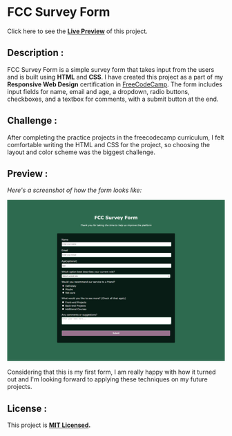# FCC Survey Form

Click here to see the **[Live Preview](https://codepen.io/GowriPriyankaM/full/WNYopPw)** of this project.

## Description :

FCC Survey Form is a simple survey form that takes input from the users and is built using **HTML** and **CSS**. I have created this project as a part of my **Responsive Web Design** certification in 
[FreeCodeCamp](https://www.freecodecamp.org/). 
The form includes input fields for name, email and age, a dropdown, radio buttons, checkboxes, and a textbox for comments, with a submit button at the end.

## Challenge :

After completing the practice projects in the freecodecamp curriculum, I felt comfortable writing the HTML and CSS for the project, so choosing the layout and color scheme was the biggest challenge.

## Preview :

*Here's a screenshot of how the form looks like:*

![screenshot of survey form](https://github.com/GowriPriyankaM/FCC-Survey-Form/blob/main/Survey%20Form%20Preview.png)

Considering that this is my first form, I am really happy with how it turned out and I'm looking forward to applying these techniques on my future projects.

## License :

   
This project is **[MIT Licensed](./LICENSE).**
